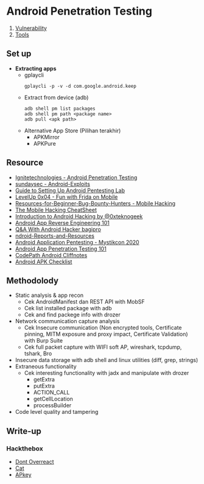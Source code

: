 # Android Penetration Testing

1. [Vulnerability](https://github.com/acvn/catngul/blob/master/androsec/android-vuln.md)
2. [Tools](https://github.com/acvn/catngul/blob/master/androsec/android-tools.md)
 

## Set up
- __Extracting apps__
  - gplaycli
    ```
    gplaycli -p -v -d com.google.android.keep
    ```
  - Extract from device (adb)
    ```
    adb shell pm list packages
    adb shell pm path <package name>
    adb pull <apk path>
    ```
  - Alternative App Store (Pilihan terakhir)
    - APKMirror
    - APKPure

## Resource
- [Ignitetechnologies - Android Penetration Testing](https://github.com/Ignitetechnologies/Android-Penetration-Testing)
- [sundaysec - Android-Exploits](https://github.com/sundaysec/Android-Exploits)
- [Guide to Setting Up Android Pentesting Lab](https://securityjunky.com/guide-to-setting-up-android-pentesting-lab/)
- [LevelUp 0x04 - Fun with Frida on Mobile](https://www.youtube.com/watch?v=dqA38-1UMxI)
- [Resources-for-Beginner-Bug-Bounty-Hunters - Mobile Hacking](https://github.com/nahamsec/Resources-for-Beginner-Bug-Bounty-Hunters/blob/master/assets/mobile.md)
- [The Mobile Hacking CheatSheet](https://github.com/randorisec/MobileHackingCheatSheet)
- [Introduction to Android Hacking by @0xteknogeek](https://www.hackerone.com/blog/androidhackingmonth-intro-to-android-hacking)
- [Android App Reverse Engineering 101](https://www.ragingrock.com/AndroidAppRE/)
- [Q&A With Android Hacker bagipro](https://www.hackerone.com/blog/AndroidHackingMonth-qa-with-bagipro)
- [ndroid-Reports-and-Resources](https://github.com/B3nac/Android-Reports-and-Resources)
- [Android Application Pentesting - Mystikcon 2020](https://www.youtube.com/watch?v=NrxTBcjAL8A)
- [Android App Penetration Testing 101](https://www.youtube.com/watch?v=2uwhrfXCl4I)
- [CodePath Android Cliffnotes](https://guides.codepath.com/android)
- [Android APK Checklist](https://book.hacktricks.xyz/mobile-apps-pentesting)

## Methodolody
- Static analysis & app recon 
  - Cek AndroidManifest dan REST API with MobSF
  - Cek list installed package with adb
  - Cek and find packege info with drozer
- Network communication capture analysis
  - Cek Insecure communication (Non encrypted tools, Certificate pinning, MITM exposure and proxy impact, Certificate Validation) with Burp Suite
  - Cek full packet capture with WIFI soft AP, wireshark, tcpdump, tshark, Bro
- Insecure data storage with adb shell and linux utilities (diff, grep, strings)
- Extraneous functionality
  - Cek interesting functionality with jadx and manipulate with drozer
    - getExtra
    - putExtra
    - ACTION_CALL
    - getCellLocation
    - processBuilder
 - Code level quality and tampering

## Write-up
### Hackthebox
- [Dont Overreact](https://rfmirror.com/Thread-Tutorial-Don-t-Overreact-Mobile)
- [Cat](https://infosecwriteups.com/extract-an-android-backup-file-96172efd4d86)
- [APkey](https://acvn.github.io/write-ups/APKey.html)


